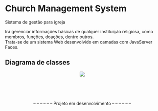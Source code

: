 # Church Management System
Sistema de gestão para igreja

Irá gerenciar informações básicas de qualquer instituição religiosa, como membros, funções, doações, dentre outros.<br>
Trata-se de um sistema Web desenvolvido em camadas com JavaServer Faces.

<h2>Diagrama de classes</h2>

<p align="center">
  <img  src="https://raw.githubusercontent.com/vctr-moraes/church-management-system/master/Diagrama%20de%20classes.jpg" style="max-width:100%;"> 
</p>

<br><br><br>

<p align="center"> – – – – – – Projeto em desenvolvimento – – – – – – </p>
